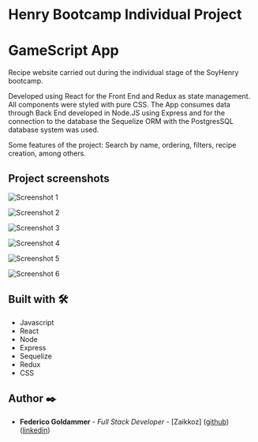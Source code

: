 # Henry Bootcamp Individual Project

# GameScript App

Recipe website carried out during the individual stage of the SoyHenry bootcamp.  

Developed using React for the Front End and Redux as state management. All components were styled with pure CSS. The App consumes data through Back End developed in Node.JS using Express and for the connection to the database the Sequelize ORM with the PostgresSQL database system was used.

Some features of the project: Search by name, ordering, filters, recipe creation, among others.

## Project screenshots

![Screenshot 1](https://raw.githubusercontent.com/Zaikkoz/PI-Foods-Deploy/main/client/src/assets/cap1.png)

![Screenshot 2](https://raw.githubusercontent.com/Zaikkoz/PI-Foods-Deploy/main/client/src/assets/cap2.png)

![Screenshot 3](https://raw.githubusercontent.com/Zaikkoz/PI-Foods-Deploy/main/client/src/assets/cap3.png)

![Screenshot 4](https://raw.githubusercontent.com/Zaikkoz/PI-Foods-Deploy/main/client/src/assets/cap4.png)

![Screenshot 5](https://raw.githubusercontent.com/Zaikkoz/PI-Foods-Deploy/main/client/src/assets/cap5.png)

![Screenshot 6](https://raw.githubusercontent.com/Zaikkoz/PI-Foods-Deploy/main/client/src/assets/cap6.png)

## Built with 🛠️

* Javascript  
* React   
* Node  
* Express  
* Sequelize  
* Redux
* CSS

## Author ✒️

* **Federico Goldammer** - *Full Stack Developer* - [Zaikkoz] ([github](https://github.com/Zaikkoz)) ([linkedin](https://www.linkedin.com/in/federico-goldammer-084196232/))
